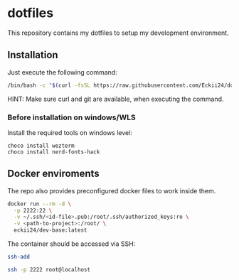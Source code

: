 # dotfiles

This repository contains my dotfiles to setup my development environment.

## Installation

Just execute the following command:
```bash
/bin/bash -c "$(curl -fsSL https://raw.githubusercontent.com/Eckii24/dotfiles/refs/heads/master/.config/setup-scripts/setup.sh)"
```

HINT: Make sure curl and git are available, when executing the command.

### Before installation on windows/WLS

Install the required tools on windows level:
```pwsh
choco install wezterm
choco install nerd-fonts-hack
```

## Docker enviroments

The repo also provides preconfigured docker files to work inside them.

```bash
docker run --rm -d \
  -p 2222:22 \
  -v ~/.ssh/<id-file>.pub:/root/.ssh/authorized_keys:ro \
  -v <path-to-project>:/root/ \
  eckii24/dev-base:latest
```

The container should be accessed via SSH:
```bash
ssh-add

ssh -p 2222 root@localhost
```
